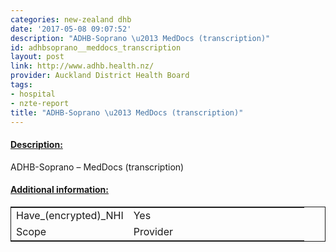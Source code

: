 ```yaml
---
categories: new-zealand dhb
date: '2017-05-08 09:07:52'
description: "ADHB-Soprano \u2013 MedDocs (transcription)"
id: adhbsoprano__meddocs_transcription
layout: post
link: http://www.adhb.health.nz/
provider: Auckland District Health Board
tags:
- hospital
- nzte-report
title: "ADHB-Soprano \u2013 MedDocs (transcription)"
---
```



 <h4> <u>Description:</u> </h4>
ADHB-Soprano – MedDocs (transcription)
 <h4> <u>Additional information:</u> </h4>
 <table style="border: 1px solid">
 <tr> <td width="40%">Have_(encrypted)_NHI</td> <td>Yes</td> </tr>
 <tr> <td width="40%">Scope</td> <td>Provider</td> </tr>
 </table>